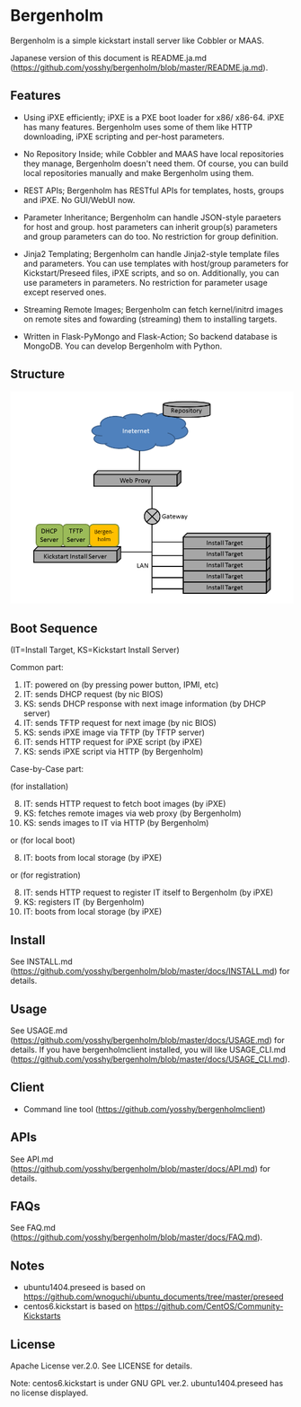 # Bergenholm

Bergenholm is a simple kickstart install server like Cobbler or MAAS.

Japanese version of this document is README.ja.md
(https://github.com/yosshy/bergenholm/blob/master/README.ja.md).

## Features

* Using iPXE efficiently; iPXE is a PXE boot loader for x86/
  x86-64. iPXE has many features. Bergenholm uses some of them like
  HTTP downloading, iPXE scripting and per-host parameters.

* No Repository Inside; while Cobbler and MAAS have local repositories
  they manage, Bergenholm doesn't need them. Of course, you can build
  local repositories manually and make Bergenholm using them.

* REST APIs; Bergenholm has RESTful APIs for templates, hosts, groups
  and iPXE. No GUI/WebUI now.

* Parameter Inheritance; Bergenholm can handle JSON-style paraeters
  for host and group. host parameters can inherit group(s) parameters
  and group parameters can do too. No restriction for group definition.

* Jinja2 Templating; Bergenholm can handle Jinja2-style template files
  and parameters. You can use templates with host/group parameters for
  Kickstart/Preseed files, iPXE scripts, and so on.  Additionally, you
  can use parameters in parameters. No restriction for parameter
  usage except reserved ones.

* Streaming Remote Images; Bergenholm can fetch kernel/initrd images
  on remote sites and fowarding (streaming) them to installing
  targets.

* Written in Flask-PyMongo and Flask-Action; So backend database is
  MongoDB. You can develop Bergenholm with Python.


## Structure

![Figure: Structure](https://github.com/yosshy/bergenholm/raw/master/docs/structure.png)


## Boot Sequence

(IT=Install Target, KS=Kickstart Install Server)

Common part:

1. IT: powered on (by pressing power button, IPMI, etc)
2. IT: sends DHCP request (by nic BIOS)
3. KS: sends DHCP response with next image information (by DHCP server)
4. IT: sends TFTP request for next image (by nic BIOS)
5. KS: sends iPXE image via TFTP (by TFTP server)
6. IT: sends HTTP request for iPXE script (by iPXE)
7. KS: sends iPXE script via HTTP (by Bergenholm)

Case-by-Case part:

(for installation)

8. IT: sends HTTP request to fetch boot images (by iPXE)
9. KS: fetches remote images via web proxy (by Bergenholm)
10. KS: sends images to IT via HTTP (by Bergenholm)

or (for local boot)

8. IT: boots from local storage (by iPXE)

or (for registration)

8.  IT: sends HTTP request to register IT itself to Bergenholm (by iPXE)
9.  KS: registers IT (by Bergenholm)
10. IT: boots from local storage (by iPXE)


## Install

See INSTALL.md
(https://github.com/yosshy/bergenholm/blob/master/docs/INSTALL.md) for
details.


## Usage

See USAGE.md (https://github.com/yosshy/bergenholm/blob/master/docs/USAGE.md) for details.
If you have bergenholmclient installed, you will like USAGE_CLI.md 
(https://github.com/yosshy/bergenholm/blob/master/docs/USAGE_CLI.md).


## Client

* Command line tool (https://github.com/yosshy/bergenholmclient)


## APIs

See API.md
(https://github.com/yosshy/bergenholm/blob/master/docs/API.md) for
details.


## FAQs

See FAQ.md
(https://github.com/yosshy/bergenholm/blob/master/docs/FAQ.md).


## Notes

* ubuntu1404.preseed is based on
  https://github.com/wnoguchi/ubuntu_documents/tree/master/preseed
* centos6.kickstart is based on
  https://github.com/CentOS/Community-Kickstarts


## License

Apache License ver.2.0. See LICENSE for details.

Note: centos6.kickstart is under GNU GPL ver.2. ubuntu1404.preseed has no license displayed.
